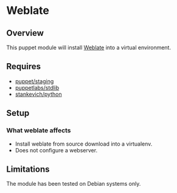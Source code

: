 # Weblate

## Overview

This puppet module will install [Weblate](https://weblate.org) into a virtual environment.


## Requires
* [puppet/staging](https://forge.puppet.com/puppet/staging)
* [puppetlabs/stdlib](https://forge.puppet.com/puppetlabs/stdlib)
* [stankevich/python](https://forge.puppet.com/stankevich/python)

## Setup

### What weblate affects

* Install weblate from source download into a virtualenv.
* Does not configure a webserver.

## Limitations

The module has been tested on Debian systems only.

